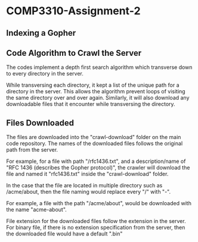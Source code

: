 # COMP3310-Assignment-2
## Indexing a Gopher

## Code Algorithm to Crawl the Server
The codes implement a depth first search algorithm which transverse down to every directory in the server.

While transversing each directory, it kept a list of the unique path for a directory in the server. 
This allows the algorithm prevent loops of visiting the same directory over and over again.
Similarly, it will also download any downloadable files that it encounter while transversing the directory.

## Files Downloaded
The files are downloaded into the "crawl-download" folder on the main code repository.
The names of the downloaded files follows the original path from the server.

For example, for a file with path "/rfc1436.txt", and a description/name of "RFC 1436 (describes the Gopher protocol)",
the crawler will download the file and named it "rfc1436.txt" inside the "crawl-download" folder.

In the case that the file are located in multiple directory such as /acme/about, then the file naming would replace every "/"
with "-".

For example, a file with the path "/acme/about", would be downloaded with the name "acme-about".

File extension for the downloaded files follow the extension in the server.
For binary file, if there is no extension specification from the server, then the downloaded file would have 
a default ".bin"